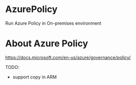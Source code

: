 # AzurePolicy
Run Azure Policy in On-premises environment

# About Azure Policy
https://docs.microsoft.com/en-us/azure/governance/policy/

TODO:
* support copy in ARM


